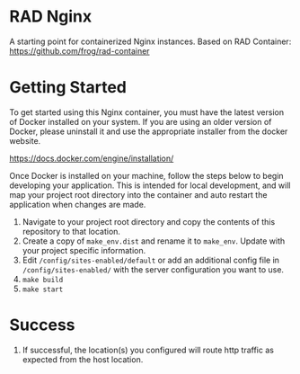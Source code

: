 # RAD Nginx
A starting point for containerized Nginx instances.  Based on RAD Container:  https://github.com/frog/rad-container

# Getting Started
To get started using this Nginx container, you must have the latest version of Docker installed on your system.  If you are using an older version of Docker, please uninstall it and use the appropriate installer from the docker website.

https://docs.docker.com/engine/installation/

Once Docker is installed on your machine, follow the steps below to begin developing your application.  This is intended for local development, and will map your project root directory into the container and auto restart the application when changes are made.

1.  Navigate to your project root directory and copy the contents of this repository to that location.
2.  Create a copy of `make_env.dist` and rename it to `make_env`.  Update with your project specific information.
3.  Edit `/config/sites-enabled/default` or add an additional config file in `/config/sites-enabled/` with the server configuration you want to use.
3.  `make build`
4.  `make start`

# Success
1.  If successful, the location(s) you configured will route http traffic as expected from the host location.